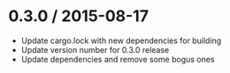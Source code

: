 0.3.0 / 2015-08-17
==================

  * Update cargo.lock with new dependencies for building
  * Update version number for 0.3.0 release
  * Update dependencies and remove some bogus ones
